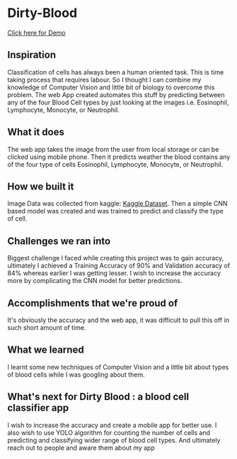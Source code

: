 # Dirty-Blood

[Click here for Demo](https://dirty-blood.herokuapp.com/)

## Inspiration
Classification of cells has always been a human oriented task. This is time taking process that requires labour. So I thought I can combine my knowledge of Computer Vision and little bit of biology to overcome this problem. The web App created automates this stuff by predicting between any of the four Blood Cell types by just looking at the images i.e. Eosinophil, Lymphocyte, Monocyte, or Neutrophil.
## What it does
The web app takes the image from the user from local storage or can be clicked using mobile phone. Then it predicts weather the blood contains any of the four type of cells Eosinophil, Lymphocyte, Monocyte, or Neutrophil.
## How we built it
Image Data was collected from kaggle: [Kaggle Dataset](https://www.kaggle.com/paultimothymooney/blood-cells). Then a simple CNN based model was created and was trained to predict and classify the type of cell.
## Challenges we ran into
Biggest challenge I faced while creating this project was to gain accuracy, ultimately I achieved a Training Accuracy of 90% and Validation accuracy of 84% whereas earlier I was getting lesser. I wish to increase the accuracy more by complicating the CNN model for better predictions.
## Accomplishments that we're proud of
It's obviously the accuracy and the web app, it was difficult to pull this off in such short amount of time.
## What we learned
I learnt some new techniques of Computer Vision and a little bit about types of blood cells while I was googling about them.
## What's next for Dirty Blood : a blood cell classifier app
I wish to increase the accuracy and create a mobile app for better use. I also wish to use YOLO algorithm for counting the number of cells and predicting and classifying wider range of blood cell types. And ultimately reach out to people and aware them about my app

